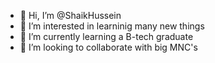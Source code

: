 - 👋 Hi, I’m @ShaikHussein
- 👀 I’m interested in learninig many new things
- 🌱 I’m currently learning a B-tech graduate
- 💞️ I’m looking to collaborate with big MNC's

<!---
ShaikHussein/ShaikHussein is a ✨ special ✨ repository because its `README.md` (this file) appears on your GitHub profile.
You can click the Preview link to take a look at your changes.
--->
